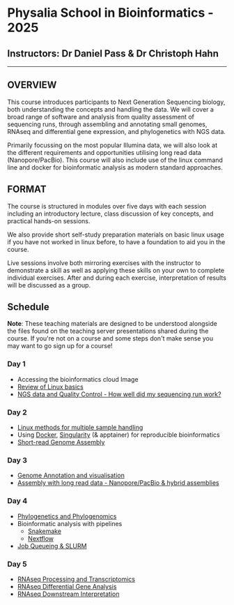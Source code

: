 # Physalia School in Bioinformatics - 2025
## Instructors: Dr Daniel Pass & Dr Christoph Hahn

---

## OVERVIEW
This course introduces participants to Next Generation Sequencing biology, both understanding the concepts and handling the data. We will cover a broad range of software and analysis from quality assessment of sequencing runs, through assembling and annotating small genomes, RNAseq and differential gene expression, and phylogenetics with NGS data. 

Primarily focussing on the most popular Illumina data, we will also look at the different requirements and opportunities utilising long read data (Nanopore/PacBio). This course will also include use of the linux command line and docker for bioinformatic analysis as modern standard approaches.
 
## FORMAT
The course is structured in modules over five days with each session including an introductory lecture, class discussion of key concepts, and practical hands-on sessions.

We also provide short self-study preparation materials on basic linux usage if you have not worked in linux before, to have a foundation to aid you in the course.

Live sessions involve both mirroring exercises with the instructor to demonstrate a skill as well as applying these skills on your own to complete individual exercises. After and during each exercise, interpretation of results will be discussed as a group.

## Schedule
 
**Note**: These teaching materials are designed to be understood alongside the files found on the teaching server presentations shared during the course. If you're not on a course and some steps don't make sense you may want to go sign up for a course!

### Day 1
- Accessing the bioinformatics cloud Image 
- [Review of Linux basics](Introduction_to_Linux.md)
- [NGS data and Quality Control - How well did my sequencing run work?](NGS_QualityControl.md)

### Day 2
- [Linux methods for multiple sample handling](Looping_in_linux.md)
- Using [Docker](https://github.com/chrishah/docker-intro), [Singularity](Using_Containers.md) (& apptainer) for reproducible bioinformatics
- [Short-read Genome Assembly](https://github.com/chrishah/short-read-processing-and-assembly)

### Day 3
- [Genome Annotation and visualisation](https://github.com/chrishah/post-assembly-intro)
- [Assembly with long read data - Nanopore/PacBio & hybrid assemblies](LongReadAssembly.md)

### Day 4
- [Phylogenetics and Phylogenomics](https://github.com/chrishah/phylogenomics_intro_vertebrata)
- Bioinformatic analysis with pipelines
  - [Snakemake](https://github.com/chrishah/phylogenomics_intro_vertebrata)
  - [Nextflow](A_breif_view_on_nextflow.md)
- [Job Queueing & SLURM](Queueing_with_SLURM.md)

### Day 5
- [RNAseq Processing and Transcriptomics](RNAseq_Processing.md)
- [RNAseq Differential Gene Analysis](RNAseq_DifferentialGeneAnalysis.md)
- [RNAseq Downstream Interpretation](RNAseq_downstream_interpretation.md)
